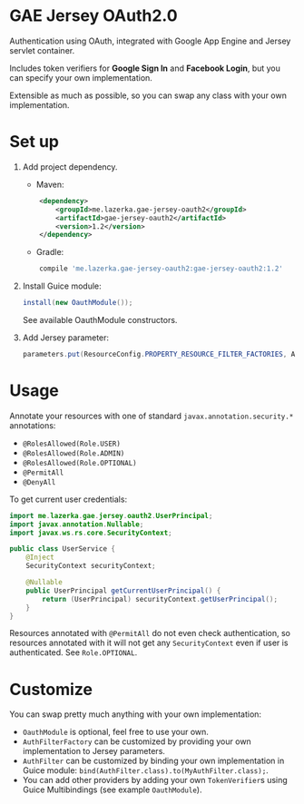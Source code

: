# GAE Jersey OAuth2.0

Authentication using OAuth, integrated with Google App Engine and Jersey servlet container.

Includes token verifiers for <b>Google Sign In</b> and <b>Facebook Login</b>, but you can specify your own
implementation.

Extensible as much as possible, so you can swap any class with your own implementation.



# Set up
1. Add project dependency.

	* Maven:
	```xml
		<dependency>
			<groupId>me.lazerka.gae-jersey-oauth2</groupId>
			<artifactId>gae-jersey-oauth2</artifactId>
			<version>1.2</version>
		</dependency>
	```
	* Gradle:
	```groovy
		compile 'me.lazerka.gae-jersey-oauth2:gae-jersey-oauth2:1.2'
	```
2. Install Guice module:

	```java
	install(new OauthModule());
	```
	See available OauthModule constructors.
3. Add Jersey parameter:

	```java
	parameters.put(ResourceConfig.PROPERTY_RESOURCE_FILTER_FACTORIES, AuthFilterFactory.class.getName())
	```


# Usage
Annotate your resources with one of standard `javax.annotation.security.*` annotations:
* `@RolesAllowed(Role.USER)`
* `@RolesAllowed(Role.ADMIN)`
* `@RolesAllowed(Role.OPTIONAL)`
* `@PermitAll`
* `@DenyAll`

To get current user credentials:
```java
import me.lazerka.gae.jersey.oauth2.UserPrincipal;
import javax.annotation.Nullable;
import javax.ws.rs.core.SecurityContext;

public class UserService {
	@Inject
	SecurityContext securityContext;

	@Nullable
	public UserPrincipal getCurrentUserPrincipal() {
		return (UserPrincipal) securityContext.getUserPrincipal();
	}
}
```

Resources annotated with `@PermitAll` do not even check authentication,
so resources annotated with it will not get any `SecurityContext` even if user is
authenticated. See `Role.OPTIONAL`.

# Customize
You can swap pretty much anything with your own implementation:
* `OauthModule` is optional, feel free to use your own. 
* `AuthFilterFactory` can be customized by providing your own implementation to Jersey parameters.
* `AuthFilter` can be customized by binding your own implementation in Guice module: 
`bind(AuthFilter.class).to(MyAuthFilter.class);`.
* You can add other providers by adding your own `TokenVerifier`s using Guice Multibindings 
(see example `OauthModule`). 
